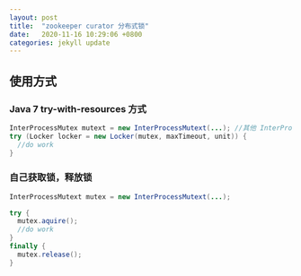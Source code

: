 ```yaml
---
layout: post
title:  "zookeeper curator 分布式锁"
date:   2020-11-16 10:29:06 +0800
categories: jekyll update
---
```


## 使用方式

### Java 7 try-with-resources 方式

```java
InterProcessMutex mutext = new InterProcessMutext(...);	//其他 InterProcessLock 的实现也可以
try (Locker locker = new Locker(mutex, maxTimeout, unit)) {
  //do work
}
```

### 自己获取锁，释放锁

```java
InterProcessMutext mutex = new InterProcessMutext(...);

try {
  mutex.aquire();
  //do work
}
finally {
  mutex.release();
}
```


